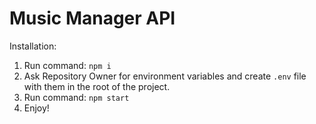 # Music Manager API

Installation:

1. Run command: `npm i`
2. Ask Repository Owner for environment variables and create `.env` file with them in the root of the project.
3. Run command: `npm start`
4. Enjoy!
